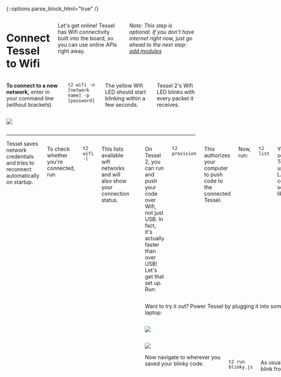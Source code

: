 {::options parse_block_html="true" /}

<div class="row">
<div class="large-12 columns">

# Connect Tessel to Wifi

Let's get online! Tessel has Wifi connectivity built into the board, so you can use online APIs right away.

*Note: This step is optional. If you don't have internet right now, just go ahead to the next step: [add modules](modules.html)*

</div></div>
<div class="row">
<div class="large-6 columns">

**To connect to a new network,** enter in your command line (without brackets)

`t2 wifi -n [network name] -p [password]`

The yellow Wifi LED should start blinking within a few seconds.

Tessel 2's Wifi LED blinks with every packet it receives.

</div>
<div class="large-6 columns">

![](https://s3.amazonaws.com/technicalmachine-assets/fre+assets/wifi.JPG)

</div>
</div>

<hr>

<div class="row">
<div class="large-12 columns">
Tessel saves network credentials and tries to reconnect automatically on startup.

To check whether you're connected, run

`t2 wifi -l`

This lists available wifi networks and will also show your connection status.

<hr>

<div class="row">
<div class="large-12 columns">

On Tessel 2, you can run and push your code over Wifi, not just USB. In fact, it's actually faster than over USB! Let's get that set up. Run:

`t2 provision`

This authorizes your computer to push code to the connected Tessel.

Now, run:

`t2 list`

You should see a Tessel pop up with LAN connection, something like:

{% highlight sh %}
INFO Searching for nearby Tessels...
	Tessel-Bulbasaur	LAN
{% endhighlight %}

</div>
<div class="large-4 columns">

Want to try it out? Power Tessel by plugging it into something other than your laptop:

</div>
<div class="large-4 columns">

![](https://s3.amazonaws.com/technicalmachine-assets/doc+pictures/tessel-battery.jpg)

</div>
<div class="large-4 columns">

![](https://s3.amazonaws.com/technicalmachine-assets/doc+pictures/tessel-plug.jpg)

</div>

<div class="large-12 columns">
Now navigate to wherever you saved your blinky code.

`t2 run blinky.js`

As usual. Now watch your Tessel blink from across the room!
</div>
